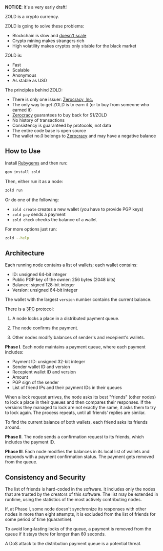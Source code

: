 **NOTICE**: It's a very early draft!

ZOLD is a crypto currency.

ZOLD is going to solve these problems:

  * Blockchain is slow and [doesn't scale](https://en.wikipedia.org/wiki/Bitcoin_scalability_problem)
  * Crypto mining makes strangers rich
  * High volatility makes cryptos only sitable for the black market

ZOLD is:

  * Fast
  * Scalable
  * Anonymous
  * As stable as USD

The principles behind ZOLD:

  * There is only one issuer: [Zerocracy, Inc.](http://www.zerocracy.com)
  * The only way to get ZOLD is to earn it (or to buy from someone who earned it)
  * [Zerocracy](http://www.zerocracy.com) guarantees to buy back for $1/ZOLD
  * No history of transactions
  * Consistency is guaranteed by protocols, not data
  * The entire code base is open source
  * The wallet no.0 belongs to [Zerocracy](http://www.zerocracy.com) and may have a negative balance

## How to Use

Install [Rubygems](https://rubygems.org/pages/download) and then run:

```bash
gem install zold
```

Then, either run it as a node:

```bash
zold run
```

Or do one of the following:

  * `zold create` creates a new wallet (you have to provide PGP keys)
  * `zold pay` sends a payment
  * `zold check` checks the balance of a wallet

For more options just run:

```bash
zold --help
```

## Architecture

Each running node contains a list of wallets; each wallet contains:

  * ID: unsigned 64-bit integer
  * Public PGP key of the owner: 256 bytes (2048 bits)
  * Balance: signed 128-bit integer
  * Version: unsigned 64-bit integer

The wallet with the largest `version` number contains the current balance.

There is a [3PC](https://en.wikipedia.org/wiki/Three-phase_commit_protocol) protocol:

  1. A node locks a place in a distributed payment queue.

  2. The node confirms the payment.

  3. Other nodes modify balances of sender's and recepient's wallets.

**Phase I**.
Each node maintains a payment queue, where each payment includes:

  * Payment ID: unsigned 32-bit integer
  * Sender wallet ID and version
  * Recepient wallet ID and version
  * Amount
  * PGP sign of the sender
  * List of friend IPs and their payment IDs in their queues

When a lock request arrives, the node asks its best "friends" (other nodes) to
lock a place in their queues and then compares their responses. If the versions
they managed to lock are not exactly the same, it asks them
to try to lock again. The process repeats, until all friends' replies are similar.

To find the current balance of both wallets, each friend asks its friends around.

**Phase II**.
The node sends a confirmation request to its friends, which includes
the payment ID.

**Phase III**.
Each node modifies the balances in its local list of wallets and responds
with a payment confirmation status. The payment gets removed from the queue.

## Consistency and Security

The list of friends is hard-coded in the software. It includes only the
nodes that are trusted by the creators of this software. The list may be
extended in runtime, using the statistics of the most actively contributing
nodes.

If, at Phase I, some node doesn't synchronize its responses with other
nodes in more than eight attempts, it is excluded from the list of friends
for some period of time (quarantine).

To avoid long-lasting locks of the queue, a payment is removed from the
queue if it stays there for longer than 60 seconds.

A DoS attack to the distribution payment queue is a potential threat.

